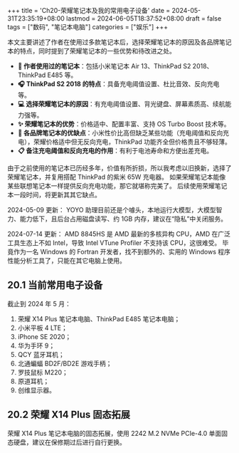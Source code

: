 +++
title = 'Ch20-荣耀笔记本及我的常用电子设备'
date = 2024-05-31T23:35:19+08:00
lastmod = 2024-06-05T18:37:52+08:00
draft = false
tags = ["数码", "笔记本电脑"]
categories = ["娱乐"]
+++

本文主要讲述了作者在使用过多款笔记本后，选择荣耀笔记本的原因及各品牌笔记本的特点，同时提到了荣耀笔记本的一些优势和待改进之处。

- **📓 作者使用过的笔记本**：包括小米笔记本 Air 13、ThinkPad S2 2018、ThinkPad E485 等。
- **🎧 ThinkPad S2 2018 的特点**：具备充电阈值设置、杜比音效、反向充电等。
- **💻 选择荣耀笔记本的原因**：有充电阈值设置、背光键盘、屏幕素质高、续航能力强等。
- **✨ 荣耀笔记本的优势**：价格适中、配置丰富、支持 OS Turbo Boost 技术等。
- **🤔 各品牌笔记本的优缺点**：小米性价比高但缺乏某些功能（充电阈值和反向充电），荣耀价格适中但无反向充电，ThinkPad 功能齐全但价格贵且不够轻薄。
- **📋 备注充电阈值和反向充电的作用**：有利于电池寿命和方便出差充电。

由于之前使用的笔记本已历经多年，价值有所折损，所以我考虑以旧换新，选择了荣耀笔记本，并复用搭配 ThinkPad 的紫米 65W 充电器。
如果荣耀笔记本能像某些联想笔记本一样提供反向充电功能，那它就堪称完美了。
后续使用荣耀笔记本一段时间，将更新其其它缺点。

2024-05-09 更新：
YOYO 助理目前还是个噱头，本地运行大模型，大模型智力、能力低下，且后台占用磁盘读写、约 1GB 内存，建议在“隐私”中关闭服务。

2024-07-14 更新：
AMD 8845HS 是 AMD 最新的多核异构 CPU，AMD 在广泛工具生态上不如 Intel，导致 Intel VTune Profiler 不支持该 CPU，这很难受。
毕竟作为一名 Windows 的 Fortran 开发者，找不到额外的、实用的 Windows 程序性能分析工具了，只能在其它电脑上使用。

## 20.1 当前常用电子设备

截止到 2024 年 5 月：

1. 荣耀 X14 Plus 笔记本电脑、ThinkPad E485 笔记本电脑；
2. 小米平板 4 LTE；
3. iPhone SE 2020；
4. 华为手环 9；
5. QCY 蓝牙耳机；
6. 北通蝙蝠 BD2F/BD2E 游戏手柄；
7. 罗技鼠标 M220；
8. 原道耳机；
9. 创维显示器。

## 20.2 荣耀 X14 Plus 固态拓展

荣耀 X14 Plus 笔记本电脑的固态拓展，使用 2242 M.2 NVMe PCIe-4.0 单面固态硬盘，建议在保修期过后进行自行更换。
